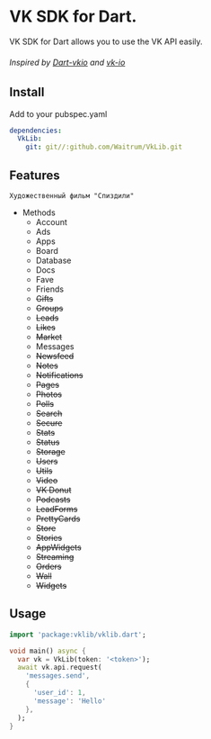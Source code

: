 # VK SDK for Dart.

VK SDK for Dart allows you to use the VK API easily.

###### Inspired by [Dart-vkio](!https://github.com/nitreojs/dart-vkio) and [vk-io](https://github.com/negezor/vk-io)

## Install
Add to your pubspec.yaml
```yaml
dependencies:
  VkLib: 
    git: git//:github.com/Waitrum/VkLib.git
```

## Features
 ```Художественный фильм "Спиздили"```
 
 - Methods
    - Account
    - Ads
    - Apps
    - Board
    - Database
    - Docs
    - Fave
    - Friends
    - ~~Gifts~~
    - ~~Groups~~
    - ~~Leads~~
    - ~~Likes~~
    - ~~Market~~
    - Messages
    - ~~Newsfeed~~
    - ~~Notes~~
    - ~~Notifications~~
    - ~~Pages~~
    - ~~Photos~~
    - ~~Polls~~
    - ~~Search~~
    - ~~Secure~~
    - ~~Stats~~
    - ~~Status~~
    - ~~Storage~~
    - ~~Users~~
    - ~~Utils~~
    - ~~Video~~
    - ~~VK Donut~~
    - ~~Podcasts~~
    - ~~LeadForms~~
    - ~~PrettyCards~~
    - ~~Store~~
    - ~~Stories~~
    - ~~AppWidgets~~
    - ~~Streaming~~
    - ~~Orders~~
    - ~~Wall~~
    - ~~Widgets~~
## Usage

```dart
import 'package:vklib/vklib.dart';

void main() async {
  var vk = VkLib(token: '<token>');
  await vk.api.request(
    'messages.send',
    {
      'user_id': 1,
      'message': 'Hello'
    },
  );
}
```



